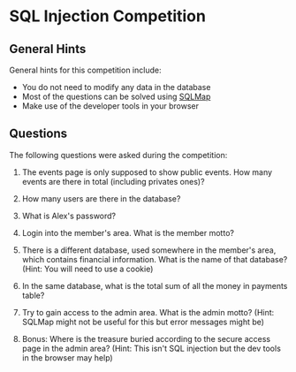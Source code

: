 # SQL Injection Competition
## General Hints
General hints for this competition include:
- You do not need to modify any data in the database
- Most of the questions can be solved using [SQLMap](https://github.com/sqlmapproject/sqlmap)
- Make use of the developer tools in your browser

## Questions
The following questions were asked during the competition:

1. The events page is only supposed to show public events. How many events are there in total (including privates ones)?

2. How many users are there in the database?

3. What is Alex's password?

4. Login into the member's area. What is the member motto?

5. There is a different database, used somewhere in the member's area, which contains financial information. What is the name of that database? (Hint: You will need to use a cookie)

6. In the same database, what is the total sum of all the money in payments table?

7. Try to gain access to the admin area. What is the admin motto? (Hint: SQLMap might not be useful for this but error messages might be)

8. Bonus: Where is the treasure buried according to the secure access page in the admin area? (Hint: This isn't SQL injection but the dev tools in the browser may help)
